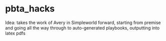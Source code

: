 # pbta_hacks

Idea: takes the work of Avery in Simpleworld forward, starting from premise and going all the way through to auto-generated playbooks, outputting into latex pdfs

